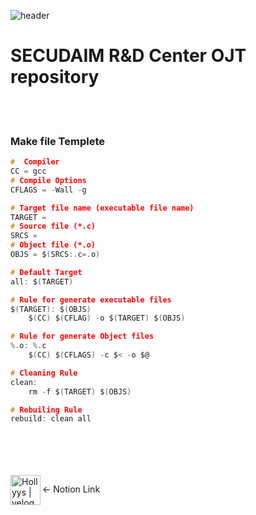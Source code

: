 ![header](https://capsule-render.vercel.app/api?type=waving&color=gradient&height=300&section=header&text=RnD%20%20OJT%20%20repo&fontSize=60&animation=twinkling)
# SECUDAIM R&D Center OJT repository

<br/><br/>

### Make file Templete
```c
#  Compiler
CC = gcc
# Compile Options
CFLAGS = -Wall -g

# Target file name (executable file name)
TARGET =
# Source file (*.c)
SRCS =
# Object file (*.o)
OBJS = $(SRCS:.c=.o)

# Default Target
all: $(TARGET)

# Rule for generate executable files
$(TARGET): $(OBJS)
    $(CC) $(CFLAG) -o $(TARGET) $(OBJS)

# Rule for generate Object files
%.o: %.c
    $(CC) $(CFLAGS) -c $< -o $@

# Cleaning Rule
clean:
    rm -f $(TARGET) $(OBJS)

# Rebuiling Rule
rebuild: clean all

```
<br/><br/>
<br/><br/>
[<img align="left" alt="Hollyys | velog" width="48px" src="https://img.icons8.com/?size=100&id=F6H2fsqXKBwH&format=png&color=000000" />][website]

[website]: [https://velog.io/@imysh578](https://www.notion.so/Sunghan-Shin-889cb5d661c746b68b3378ba76ccdae3?pvs=4)
<- Notion Link

